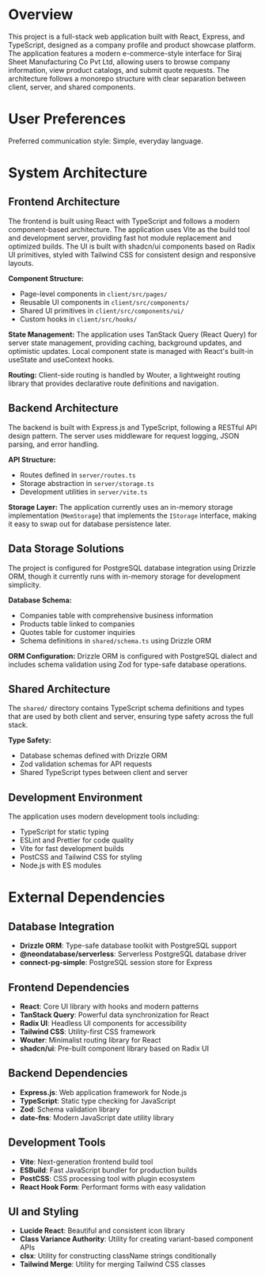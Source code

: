 # Overview

This project is a full-stack web application built with React, Express, and TypeScript, designed as a company profile and product showcase platform. The application features a modern e-commerce-style interface for Siraj Sheet Manufacturing Co Pvt Ltd, allowing users to browse company information, view product catalogs, and submit quote requests. The architecture follows a monorepo structure with clear separation between client, server, and shared components.

# User Preferences

Preferred communication style: Simple, everyday language.

# System Architecture

## Frontend Architecture
The frontend is built using React with TypeScript and follows a modern component-based architecture. The application uses Vite as the build tool and development server, providing fast hot module replacement and optimized builds. The UI is built with shadcn/ui components based on Radix UI primitives, styled with Tailwind CSS for consistent design and responsive layouts.

**Component Structure:**
- Page-level components in `client/src/pages/`
- Reusable UI components in `client/src/components/`
- Shared UI primitives in `client/src/components/ui/`
- Custom hooks in `client/src/hooks/`

**State Management:**
The application uses TanStack Query (React Query) for server state management, providing caching, background updates, and optimistic updates. Local component state is managed with React's built-in useState and useContext hooks.

**Routing:**
Client-side routing is handled by Wouter, a lightweight routing library that provides declarative route definitions and navigation.

## Backend Architecture
The backend is built with Express.js and TypeScript, following a RESTful API design pattern. The server uses middleware for request logging, JSON parsing, and error handling.

**API Structure:**
- Routes defined in `server/routes.ts`
- Storage abstraction in `server/storage.ts`
- Development utilities in `server/vite.ts`

**Storage Layer:**
The application currently uses an in-memory storage implementation (`MemStorage`) that implements the `IStorage` interface, making it easy to swap out for database persistence later.

## Data Storage Solutions
The project is configured for PostgreSQL database integration using Drizzle ORM, though it currently runs with in-memory storage for development simplicity.

**Database Schema:**
- Companies table with comprehensive business information
- Products table linked to companies
- Quotes table for customer inquiries
- Schema definitions in `shared/schema.ts` using Drizzle ORM

**ORM Configuration:**
Drizzle ORM is configured with PostgreSQL dialect and includes schema validation using Zod for type-safe database operations.

## Shared Architecture
The `shared/` directory contains TypeScript schema definitions and types that are used by both client and server, ensuring type safety across the full stack.

**Type Safety:**
- Database schemas defined with Drizzle ORM
- Zod validation schemas for API requests
- Shared TypeScript types between client and server

## Development Environment
The application uses modern development tools including:
- TypeScript for static typing
- ESLint and Prettier for code quality
- Vite for fast development builds
- PostCSS and Tailwind CSS for styling
- Node.js with ES modules

# External Dependencies

## Database Integration
- **Drizzle ORM**: Type-safe database toolkit with PostgreSQL support
- **@neondatabase/serverless**: Serverless PostgreSQL database driver
- **connect-pg-simple**: PostgreSQL session store for Express

## Frontend Dependencies
- **React**: Core UI library with hooks and modern patterns
- **TanStack Query**: Powerful data synchronization for React
- **Radix UI**: Headless UI components for accessibility
- **Tailwind CSS**: Utility-first CSS framework
- **Wouter**: Minimalist routing library for React
- **shadcn/ui**: Pre-built component library based on Radix UI

## Backend Dependencies
- **Express.js**: Web application framework for Node.js
- **TypeScript**: Static type checking for JavaScript
- **Zod**: Schema validation library
- **date-fns**: Modern JavaScript date utility library

## Development Tools
- **Vite**: Next-generation frontend build tool
- **ESBuild**: Fast JavaScript bundler for production builds
- **PostCSS**: CSS processing tool with plugin ecosystem
- **React Hook Form**: Performant forms with easy validation

## UI and Styling
- **Lucide React**: Beautiful and consistent icon library
- **Class Variance Authority**: Utility for creating variant-based component APIs
- **clsx**: Utility for constructing className strings conditionally
- **Tailwind Merge**: Utility for merging Tailwind CSS classes